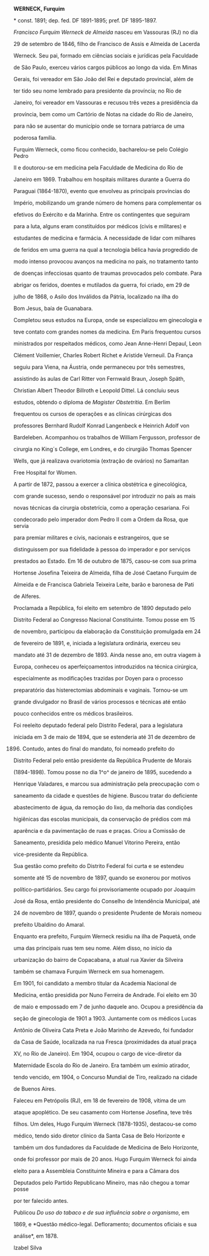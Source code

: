 **WERNECK, Furquim**



\* const. 1891; dep. fed. DF 1891-1895; pref. DF 1895-1897.



*Francisco Furquim Werneck de Almeida* nasceu em Vassouras (RJ) no dia

29 de setembro de 1846, filho de Francisco de Assis e Almeida de Lacerda

Werneck. Seu pai, formado em ciências sociais e jurídicas pela Faculdade

de São Paulo, exerceu vários cargos públicos ao longo da vida. Em Minas

Gerais, foi vereador em São João del Rei e deputado provincial, além de

ter tido seu nome lembrado para presidente da província; no Rio de

Janeiro, foi vereador em Vassouras e recusou três vezes a presidência da

província, bem como um Cartório de Notas na cidade do Rio de Janeiro,

para não se ausentar do município onde se tornara patriarca de uma

poderosa família.



Furquim Werneck, como ficou conhecido, bacharelou-se pelo Colégio Pedro

II e doutorou-se em medicina pela Faculdade de Medicina do Rio de

Janeiro em 1869. Trabalhou em hospitais militares durante a Guerra do

Paraguai (1864-1870), evento que envolveu as principais províncias do

Império, mobilizando um grande número de homens para complementar os

efetivos do Exército e da Marinha. Entre os contingentes que seguiram

para a luta, alguns eram constituídos por médicos (civis e militares) e

estudantes de medicina e farmácia. A necessidade de lidar com milhares

de feridos em uma guerra na qual a tecnologia bélica havia progredido de

modo intenso provocou avanços na medicina no país, no tratamento tanto

de doenças infecciosas quanto de traumas provocados pelo combate. Para

abrigar os feridos, doentes e mutilados da guerra, foi criado, em 29 de

julho de 1868, o Asilo dos Inválidos da Pátria, localizado na ilha do

Bom Jesus, baía de Guanabara.



Completou seus estudos na Europa, onde se especializou em ginecologia e

teve contato com grandes nomes da medicina. Em Paris frequentou cursos

ministrados por respeitados médicos, como Jean Anne-Henri Depaul, Leon

Clément Voillemier, Charles Robert Richet e Aristide Verneuil. Da França

seguiu para Viena, na Áustria, onde permaneceu por três semestres,

assistindo às aulas de Carl Ritter von Fernwald Braun, Joseph Späth,

Christian Albert Theodor Billroth e Leopold Dittel. Lá concluiu seus

estudos, obtendo o diploma de *Magister Obstetritia*. Em Berlim

frequentou os cursos de operações e as clínicas cirúrgicas dos

professores Bernhard Rudolf Konrad Langenbeck e Heinrich Adolf von

Bardeleben. Acompanhou os trabalhos de William Fergusson, professor de

cirurgia no King´s College, em Londres, e do cirurgião Thomas Spencer

Wells, que já realizava ovariotomia (extração de ovários) no Samaritan

Free Hospital for Women.



A partir de 1872, passou a exercer a clínica obstétrica e ginecológica,

com grande sucesso, sendo o responsável por introduzir no país as mais

novas técnicas da cirurgia obstetrícia, como a operação cesariana. Foi

condecorado pelo imperador dom Pedro II com a Ordem da Rosa, que servia

para premiar militares e civis, nacionais e estrangeiros, que se

distinguissem por sua fidelidade à pessoa do imperador e por serviços

prestados ao Estado. Em 16 de outubro de 1875, casou-se com sua prima

Hortense Josefina Teixeira de Almeida, filha de José Caetano Furquim de

Almeida e de Francisca Gabriela Teixeira Leite, barão e baronesa de Pati

de Alferes.



Proclamada a República, foi eleito em setembro de 1890 deputado pelo

Distrito Federal ao Congresso Nacional Constituinte. Tomou posse em 15

de novembro, participou da elaboração da Constituição promulgada em 24

de fevereiro de 1891, e, iniciada a legislatura ordinária, exerceu seu

mandato até 31 de dezembro de 1893. Ainda nesse ano, em outra viagem à

Europa, conheceu os aperfeiçoamentos introduzidos na técnica cirúrgica,

especialmente as modificações trazidas por Doyen para o processo

preparatório das histerectomias abdominais e vaginais. Tornou-se um

grande divulgador no Brasil de vários processos e técnicas até então

pouco conhecidos entre os médicos brasileiros.



Foi reeleito deputado federal pelo Distrito Federal, para a legislatura

iniciada em 3 de maio de 1894, que se estenderia até 31 de dezembro de

1896. Contudo, antes do final do mandato, foi nomeado prefeito do

Distrito Federal pelo então presidente da República Prudente de Morais

(1894-1898). Tomou posse no dia 1^o^ de janeiro de 1895, sucedendo a

Henrique Valadares, e marcou sua administração pela preocupação com o

saneamento da cidade e questões de higiene. Buscou tratar do deficiente

abastecimento de água, da remoção do lixo, da melhoria das condições

higiênicas das escolas municipais, da conservação de prédios com má

aparência e da pavimentação de ruas e praças. Criou a Comissão de

Saneamento, presidida pelo médico Manuel Vitorino Pereira, então

vice-presidente da República.



Sua gestão como prefeito do Distrito Federal foi curta e se estendeu

somente até 15 de novembro de 1897, quando se exonerou por motivos

político-partidários. Seu cargo foi provisoriamente ocupado por Joaquim

José da Rosa, então presidente do Conselho de Intendência Municipal, até

24 de novembro de 1897, quando o presidente Prudente de Morais nomeou

prefeito Ubaldino do Amaral.



Enquanto era prefeito, Furquim Werneck residiu na ilha de Paquetá, onde

uma das principais ruas tem seu nome. Além disso, no início da

urbanização do bairro de Copacabana, a atual rua Xavier da Silveira

também se chamava Furquim Werneck em sua homenagem.



Em 1901, foi candidato a membro titular da Academia Nacional de

Medicina, então presidida por Nuno Ferreira de Andrade. Foi eleito em 30

de maio e empossado em 7 de junho daquele ano. Ocupou a presidência da

seção de ginecologia de 1901 a 1903. Juntamente com os médicos Lucas

Antônio de Oliveira Cata Preta e João Marinho de Azevedo, foi fundador

da Casa de Saúde, localizada na rua Fresca (proximidades da atual praça

XV, no Rio de Janeiro). Em 1904, ocupou o cargo de vice-diretor da

Maternidade Escola do Rio de Janeiro. Era também um exímio atirador,

tendo vencido, em 1904, o Concurso Mundial de Tiro, realizado na cidade

de Buenos Aires.



Faleceu em Petrópolis (RJ), em 18 de fevereiro de 1908, vítima de um

ataque apoplético. De seu casamento com Hortense Josefina, teve três

filhos. Um deles, Hugo Furquim Werneck (1878-1935), destacou-se como

médico, tendo sido diretor clínico da Santa Casa de Belo Horizonte e

também um dos fundadores da Faculdade de Medicina de Belo Horizonte,

onde foi professor por mais de 20 anos. Hugo Furquim Werneck foi ainda

eleito para a Assembleia Constituinte Mineira e para a Câmara dos

Deputados pelo Partido Republicano Mineiro, mas não chegou a tomar posse

por ter falecido antes.



Publicou *Do uso do tabaco e de sua influência sobre o organismo*, em

1869, e *Questão médico-legal. Defloramento; documentos oficiais e sua

análise*, em 1878.



Izabel Silva




